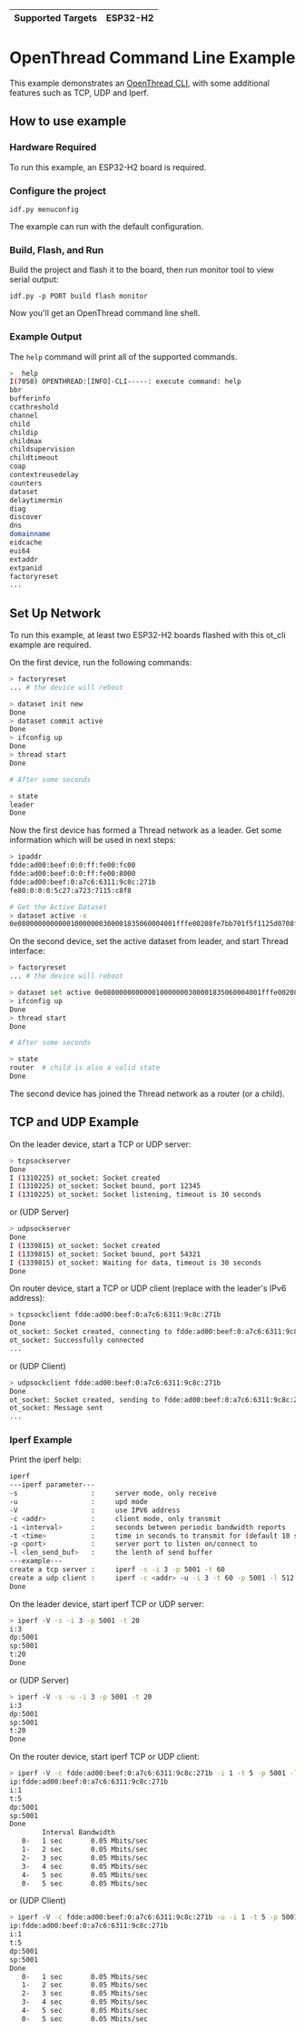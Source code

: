 | Supported Targets | ESP32-H2 |
| ----------------- | -------- |

# OpenThread Command Line Example

This example demonstrates an [OpenThread CLI](https://github.com/openthread/openthread/blob/master/src/cli/README.md), with some additional features such as TCP, UDP and Iperf.

## How to use example

### Hardware Required

To run this example, an ESP32-H2 board is required.

### Configure the project

```
idf.py menuconfig
```

The example can run with the default configuration.

### Build, Flash, and Run

Build the project and flash it to the board, then run monitor tool to view serial output:

```
idf.py -p PORT build flash monitor
```

Now you'll get an OpenThread command line shell.

### Example Output

The `help` command will print all of the supported commands.
```bash
>  help
I(7058) OPENTHREAD:[INFO]-CLI-----: execute command: help
bbr
bufferinfo
ccathreshold
channel
child
childip
childmax
childsupervision
childtimeout
coap
contextreusedelay
counters
dataset
delaytimermin
diag
discover
dns
domainname
eidcache
eui64
extaddr
extpanid
factoryreset
...
```

## Set Up Network

To run this example, at least two ESP32-H2 boards flashed with this ot_cli example are required.

On the first device, run the following commands:
```bash
> factoryreset
... # the device will reboot

> dataset init new
Done
> dataset commit active
Done
> ifconfig up
Done
> thread start
Done

# After some seconds

> state
leader
Done
```
Now the first device has formed a Thread network as a leader. Get some information which will be used in next steps:
```bash
> ipaddr
fdde:ad00:beef:0:0:ff:fe00:fc00
fdde:ad00:beef:0:0:ff:fe00:8000
fdde:ad00:beef:0:a7c6:6311:9c8c:271b
fe80:0:0:0:5c27:a723:7115:c8f8

# Get the Active Dataset
> dataset active -x
0e080000000000010000000300001835060004001fffe00208fe7bb701f5f1125d0708fd75cbde7c6647bd0510b3914792d44f45b6c7d76eb9306eec94030f4f70656e5468726561642d35383332010258320410e35c581af5029b054fc904a24c2b27700c0402a0fff8
```

On the second device, set the active dataset from leader, and start Thread interface:
```bash
> factoryreset
... # the device will reboot

> dataset set active 0e080000000000010000000300001835060004001fffe00208fe7bb701f5f1125d0708fd75cbde7c6647bd0510b3914792d44f45b6c7d76eb9306eec94030f4f70656e5468726561642d35383332010258320410e35c581af5029b054fc904a24c2b27700c0402a0fff8
> ifconfig up
Done
> thread start
Done

# After some seconds

> state
router  # child is also a valid state
Done
```
The second device has joined the Thread network as a router (or a child).

## TCP and UDP Example

On the leader device, start a TCP or UDP server:
```bash
> tcpsockserver
Done
I (1310225) ot_socket: Socket created
I (1310225) ot_socket: Socket bound, port 12345
I (1310225) ot_socket: Socket listening, timeout is 30 seconds
```
or (UDP Server)
```bash
> udpsockserver
Done
I (1339815) ot_socket: Socket created
I (1339815) ot_socket: Socket bound, port 54321
I (1339815) ot_socket: Waiting for data, timeout is 30 seconds
Done
```

On router device, start a TCP or UDP client (replace with the leader's IPv6 address):
```bash
> tcpsockclient fdde:ad00:beef:0:a7c6:6311:9c8c:271b
Done
ot_socket: Socket created, connecting to fdde:ad00:beef:0:a7c6:6311:9c8c:271b:12345
ot_socket: Successfully connected
...
```
or (UDP Client)
```bash
> udpsockclient fdde:ad00:beef:0:a7c6:6311:9c8c:271b
Done
ot_socket: Socket created, sending to fdde:ad00:beef:0:a7c6:6311:9c8c:271b:54321
ot_socket: Message sent
...
```

### Iperf Example

Print the iperf help:
```bash
iperf
---iperf parameter---
-s                  :     server mode, only receive
-u                  :     upd mode
-V                  :     use IPV6 address  
-c <addr>           :     client mode, only transmit
-i <interval>       :     seconds between periodic bandwidth reports
-t <time>           :     time in seconds to transmit for (default 10 secs)
-p <port>           :     server port to listen on/connect to
-l <len_send_buf>   :     the lenth of send buffer
---example---
create a tcp server :     iperf -s -i 3 -p 5001 -t 60 
create a udp client :     iperf -c <addr> -u -i 3 -t 60 -p 5001 -l 512
Done
```

On the leader device, start iperf TCP or UDP server:
```bash
> iperf -V -s -i 3 -p 5001 -t 20
i:3
dp:5001
sp:5001
t:20
Done
```
or (UDP Server)
```bash
> iperf -V -s -u -i 3 -p 5001 -t 20
i:3
dp:5001
sp:5001
t:20
Done
```

On the router device, start iperf TCP or UDP client:

```bash
> iperf -V -c fdde:ad00:beef:0:a7c6:6311:9c8c:271b -i 1 -t 5 -p 5001 -l 85
ip:fdde:ad00:beef:0:a7c6:6311:9c8c:271b
i:1
t:5
dp:5001
sp:5001
Done
        Interval Bandwidth
   0-   1 sec       0.05 Mbits/sec
   1-   2 sec       0.05 Mbits/sec
   2-   3 sec       0.05 Mbits/sec
   3-   4 sec       0.05 Mbits/sec
   4-   5 sec       0.05 Mbits/sec
   0-   5 sec       0.05 Mbits/sec
```
or (UDP Client)
```bash
> iperf -V -c fdde:ad00:beef:0:a7c6:6311:9c8c:271b -u -i 1 -t 5 -p 5001 -l 85
ip:fdde:ad00:beef:0:a7c6:6311:9c8c:271b
i:1
t:5
dp:5001
sp:5001
Done
   0-   1 sec       0.05 Mbits/sec
   1-   2 sec       0.05 Mbits/sec
   2-   3 sec       0.05 Mbits/sec
   3-   4 sec       0.05 Mbits/sec
   4-   5 sec       0.05 Mbits/sec
   0-   5 sec       0.05 Mbits/sec
```
